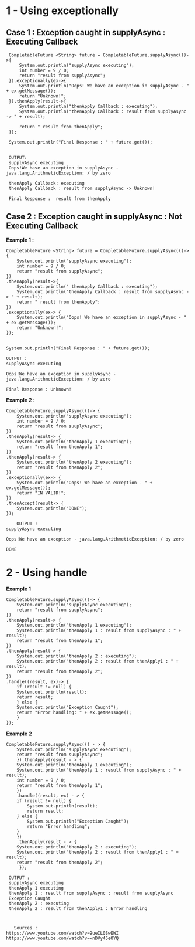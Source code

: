 
# 1 -  Using exceptionally

## Case 1 : Exception caught in supplyAsync : Executing Callback
  
	 CompletableFuture <String> future = CompletableFuture.supplyAsync(()->{
	     System.out.println("supplyAsync executing");
	     int number = 9 / 0;
	     return "result from supplyAsync";
	 }).exceptionally(ex->{
	     System.out.println("Oops! We have an exception in supplyAsync - " + ex.getMessage());
	     return "Unknown!";
	 }).thenApply(result->{
	     System.out.println("thenApply Callback : executing");
	     System.out.println("thenApply Callback : result from supplyAsync -> " + result);

	     return " result from thenApply";
	 });

	 System.out.println("Final Response : " + future.get());


	 OUTPUT:
	 supplyAsync executing
	 Oops!We have an exception in supplyAsync - java.lang.ArithmeticException: / by zero
	 
	 thenApply Callback: executing
	 thenApply Callback : result from supplyAsync -> Unknown!
	  
	 Final Response :  result from thenApply


  ## Case 2 : Exception caught in supplyAsync : Not Executing Callback
  
  **Example 1 :** 
  
	CompletableFuture <String> future = CompletableFuture.supplyAsync(()-> {
	    System.out.println("supplyAsync executing");
	    int number = 9 / 0;
	    return "result from supplyAsync";
	})
	.thenApply(result->{
	    System.out.println(" thenApply Callback : executing");
	    System.out.println("thenApply Callback : result from supplyAsync -> " + result);
	    return " result from thenApply";
	})
	.exceptionally(ex-> {
	    System.out.println("Oops! We have an exception in supplyAsync - " + ex.getMessage());
	    return "Unknown!";
	});


	System.out.println("Final Response : " + future.get());

	OUTPUT : 
	supplyAsync executing
	
	Oops!We have an exception in supplyAsync - java.lang.ArithmeticException: / by zero
	
	Final Response : Unknown!

      
**Example 2 :** 

	CompletableFuture.supplyAsync(()-> {
	    System.out.println("supplyAsync executing");
	    int number = 9 / 0;
	    return "result from suuplyAsync";
	})
	.thenApply(result-> {
	    System.out.println("thenApply 1 executing");
	    return "result from thenApply 1";
	})
	.thenApply(result-> {
	    System.out.println("thenApply 2 executing");
	    return "result from thenApply 2";
	})
	.exceptionally(ex-> {
	    System.out.println("Oops! We have an exception - " + ex.getMessage());
	    return "IN VALID!";
	})
	.thenAccept(result-> {
	    System.out.println("DONE");
	});

        OUTPUT : 
	supplyAsync executing
	
	Oops!We have an exception - java.lang.ArithmeticException: / by zero
	
	DONE
	


# 2 - Using handle 

**Example 1**

	CompletableFuture.supplyAsync(()-> {
	    System.out.println("supplyAsync executing");
	    return "result from suuplyAsync";
	})
	.thenApply(result-> {
	    System.out.println("thenApply 1 executing");
	    System.out.println("thenApply 1 : result from supplyAsync : " + result);
	    return "result from thenApply 1";
	})
	.thenApply(result-> {
	    System.out.println("thenApply 2 : executing");
	    System.out.println("thenApply 2 : result from thenApply1 : " + result);
	    return "result from thenApply 2";
	})
	.handle((result, ex)-> {
	    if (result != null) {
		System.out.println(result);
		return result;
	    } else {
		System.out.println("Exception Caught");
		return "Error handling: " + ex.getMessage();
	    }
	});


**Example 2**

	CompletableFuture.supplyAsync(() - > {
		System.out.println("supplyAsync executing");
		return "result from suuplyAsync";
	    }).thenApply(result - > {
		System.out.println("thenApply 1 executing");
		System.out.println("thenApply 1 : result from supplyAsync : " + result);
		int number = 9 / 0;
		return "result from thenApply 1";
	    })
	    .handle((result, ex) - > {
		if (result != null) {
		    System.out.println(result);
		    return result;
		} else {
		    System.out.println("Exception Caught");
		    return "Error handling";
		}
	    })
	    .thenApply(result - > {
		System.out.println("thenApply 2 : executing");
		System.out.println("thenApply 2 : result from thenApply1 : " + result);
		return "result from thenApply 2";
         });
	 
	 OUTPUT : 
	 supplyAsync executing
	 thenApply 1 executing
	 thenApply 1 : result from supplyAsync : result from suuplyAsync
	 Exception Caught
	 thenApply 2 : executing
	 thenApply 2 : result from thenApply1 : Error handling





# 
       Sources : 
	https://www.youtube.com/watch?v=9ueIL0SwEWI
	https://www.youtube.com/watch?v=-nDVy45eOYQ


